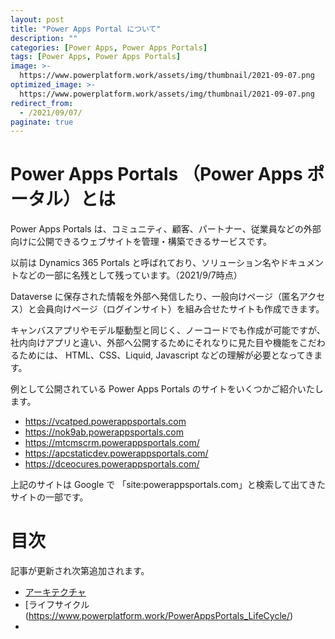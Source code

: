 ```yaml
---
layout: post
title: "Power Apps Portal について"
description: ""
categories: [Power Apps, Power Apps Portals]
tags: [Power Apps, Power Apps Portals]
image: >-
  https://www.powerplatform.work/assets/img/thumbnail/2021-09-07.png
optimized_image: >-
  https://www.powerplatform.work/assets/img/thumbnail/2021-09-07.png
redirect_from:
  - /2021/09/07/
paginate: true
---
```


# Power Apps Portals （Power Apps ポータル）とは

Power Apps Portals は、コミュニティ、顧客、パートナー、従業員などの外部向けに公開できるウェブサイトを管理・構築できるサービスです。

以前は Dynamics 365 Portals と呼ばれており、ソリューション名やドキュメントなどの一部に名残として残っています。（2021/9/7時点）

Dataverse に保存された情報を外部へ発信したり、一般向けページ（匿名アクセス）と会員向けページ（ログインサイト）を組み合せたサイトも作成できます。

キャンバスアプリやモデル駆動型と同じく、ノーコードでも作成が可能ですが、社内向けアプリと違い、外部へ公開するためにそれなりに見た目や機能をこだわるためには、 HTML、CSS、Liquid, Javascript などの理解が必要となってきます。

例として公開されている Power Apps Portals のサイトをいくつかご紹介いたします。

- https://vcatped.powerappsportals.com
- https://nok9ab.powerappsportals.com
- https://mtcmscrm.powerappsportals.com/
- https://apcstaticdev.powerappsportals.com/
- https://dceocures.powerappsportals.com/

上記のサイトは Google で 「site:powerappsportals.com」と検索して出てきたサイトの一部です。

# 目次

記事が更新され次第追加されます。

- [アーキテクチャ](https://www.powerplatform.work/PowerAppsPortals_Architecture/)
- [ライフサイクル(https://www.powerplatform.work/PowerAppsPortals_LifeCycle/)
- 


